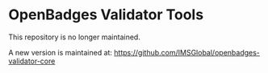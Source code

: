 # OpenBadges Validator Tools 

This repository is no longer maintained.

A new version is maintained at: https://github.com/IMSGlobal/openbadges-validator-core
